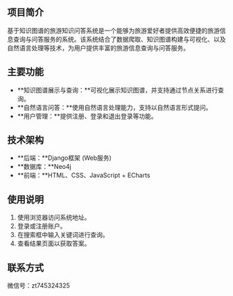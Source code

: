## 项目简介

基于知识图谱的旅游知识问答系统是一个能够为旅游爱好者提供高效便捷的旅游信息查询与问答服务的系统。该系统结合了数据爬取、知识图谱构建与可视化、以及自然语言处理等技术，为用户提供丰富的旅游信息查询与问答服务。

## 主要功能

- **知识图谱展示与查询：**可视化展示知识图谱，并支持通过节点关系进行查询。
- **自然语言问答：**使用自然语言处理能力，支持以自然语言形式提问。
- **用户管理：**提供注册、登录和退出登录等功能。


## 技术架构

- **后端：**Django框架 (Web服务)
- **数据库：**Neo4j
- **前端：**HTML、CSS、JavaScript + ECharts


## 使用说明

1. 使用浏览器访问系统地址。
2. 登录或注册账户。
3. 在搜索框中输入关键词进行查询。
4. 查看结果页面以获取答案。


## 联系方式

微信号：zt745324325